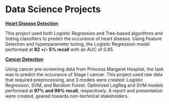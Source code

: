 # Data Science Projects

**[Heart Disease Detection](../blob/master/HeartDisease.ipynb)**

This project used both Logistic Regression and Tree-based algorithms and Voting classifiers to predict the occurance of heart disease. Using Feature Selection and hyperparameter tuning, the Logistic Regression model performed at **82 +/- 5% recall** with an AUC of 0.85.
 
 **[Cancer Detection](../blob/master/CancerDetection.ipynb)**

Using cancer pre-screening data from Princess Margaret Hosptial, the task was to predict the occurance of Stage I cancer. This project used raw data that required preprocessing, and 3 models were created: Logistic Regression, SVM, and Random Forest. Optimized LogReg and SVM models performed at **97% and 99% recall**, respectively. A report and presentation were created, geared towards non-technical stakeholders.
